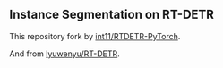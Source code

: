 ## Instance Segmentation on RT-DETR
This repository fork by [int11/RTDETR-PyTorch](https://github.com/int11/RTDETR-PyTorch).

And from [lyuwenyu/RT-DETR](https://github.com/lyuwenyu/RT-DETR).
